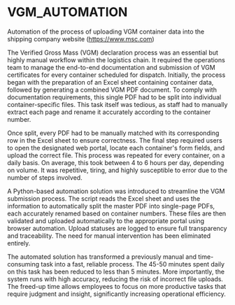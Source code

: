 # VGM_AUTOMATION
Automation of the process of uploading VGM container data into the shipping company website (https://www.msc.com)

The Verified Gross Mass (VGM) declaration process was an essential but highly manual workflow within the logistics chain. It required the operations team to manage the end-to-end documentation and submission of VGM certificates for every container scheduled for dispatch. Initially, the process began with the preparation of an Excel sheet containing container data, followed by generating a combined VGM PDF document. To comply with documentation requirements, this single PDF had to be split into individual container-specific files. This task itself was tedious, as staff had to manually extract each page and rename it accurately according to the container number.

Once split, every PDF had to be manually matched with its corresponding row in the Excel sheet to ensure correctness. The final step required users to open the designated web portal, locate each container's form fields, and upload the correct file. This process was repeated for every container, on a daily basis. On average, this took between 4 to 6 hours per day, depending on volume. It was repetitive, tiring, and highly susceptible to error due to the number of steps involved.

A Python-based automation solution was introduced to streamline the VGM submission process. The script reads the Excel sheet and uses the information to automatically split the master PDF into single-page PDFs, each accurately renamed based on container numbers. These files are then validated and uploaded automatically to the appropriate portal using browser automation. Upload statuses are logged to ensure full transparency and traceability. The need for manual intervention has been eliminated entirely.

The automated solution has transformed a previously manual and time-consuming task into a fast, reliable process. The 45-50 minutes spent daily on this task has been reduced to less than 5 minutes. More importantly, the system runs with high accuracy, reducing the risk of incorrect file uploads. The freed-up time allows employees to focus on more productive tasks that require judgment and insight, significantly increasing operational efficiency.
